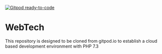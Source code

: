 [![Gitpod ready-to-code](https://img.shields.io/badge/Gitpod-ready--to--code-blue?logo=gitpod)](https://gitpod.io/#https://github.com/gervasetuxworth/WebTech)

# WebTech
This repository is designed to be cloned from gitpod.io to establish a cloud based development environment with PHP 7.3
